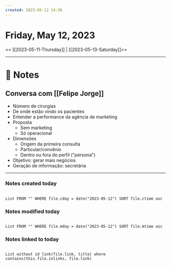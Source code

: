 ```yaml
---
created: 2023-05-12 14:36
---
```


# Friday, May 12, 2023

<< [[2023-05-11-Thursday]] | [[2023-05-13-Saturday]]>>

---

# 📝 Notes
## Conversa com [[Felipe Jorge]]
- Número de cirurgias
- De onde estão vindo os pacientes
- Entender a performance da agência de marketing
- Proposta
	- Sem marketing
	- Só operacional
- Dimensões
	- Origem da primeira consulta
	- Particular/convênio
	- Dentro ou fora do perfil ("persona")
- Objetivo: gerar mais negócios
- Geração de informação: secretária

---

### Notes created today

```dataview

List FROM "" WHERE file.cday = date("2023-05-12") SORT file.ctime asc

```

### Notes modified today

```dataview

List FROM "" WHERE file.mday = date("2023-05-12") SORT file.mtime asc

```

### Notes linked to today

```dataview 

List without id link(file.link, title) where contains(this.file.inlinks, file.link)

```